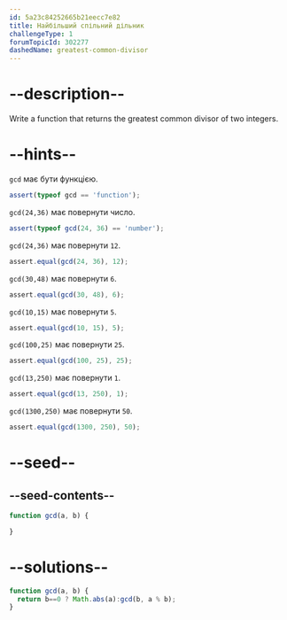 ```yaml
---
id: 5a23c84252665b21eecc7e82
title: Найбільший спільний дільник
challengeType: 1
forumTopicId: 302277
dashedName: greatest-common-divisor
---
```


# --description--

Write a function that returns the greatest common divisor of two integers.

# --hints--

`gcd` має бути функцією.

```js
assert(typeof gcd == 'function');
```

`gcd(24,36)` має повернути число.

```js
assert(typeof gcd(24, 36) == 'number');
```

`gcd(24,36)` має повернути `12`.

```js
assert.equal(gcd(24, 36), 12);
```

`gcd(30,48)` має повернути `6`.

```js
assert.equal(gcd(30, 48), 6);
```

`gcd(10,15)` має повернути `5`.

```js
assert.equal(gcd(10, 15), 5);
```

`gcd(100,25)` має повернути `25`.

```js
assert.equal(gcd(100, 25), 25);
```

`gcd(13,250)` має повернути `1`.

```js
assert.equal(gcd(13, 250), 1);
```

`gcd(1300,250)` має повернути `50`.

```js
assert.equal(gcd(1300, 250), 50);
```

# --seed--

## --seed-contents--

```js
function gcd(a, b) {

}
```

# --solutions--

```js
function gcd(a, b) {
  return b==0 ? Math.abs(a):gcd(b, a % b);
}
```
